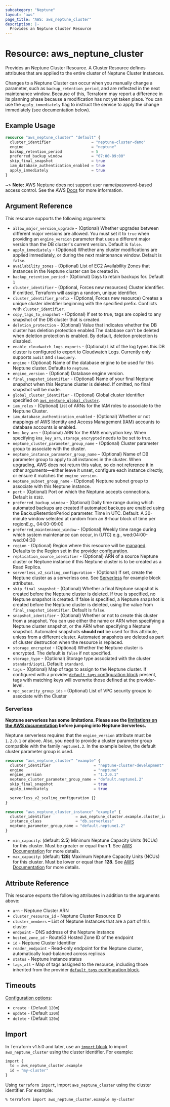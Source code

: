 ```yaml
---
subcategory: "Neptune"
layout: "aws"
page_title: "AWS: aws_neptune_cluster"
description: |-
  Provides an Neptune Cluster Resource
---
```


# Resource: aws_neptune_cluster

Provides an Neptune Cluster Resource. A Cluster Resource defines attributes that are
applied to the entire cluster of Neptune Cluster Instances.

Changes to a Neptune Cluster can occur when you manually change a
parameter, such as `backup_retention_period`, and are reflected in the next maintenance
window. Because of this, Terraform may report a difference in its planning
phase because a modification has not yet taken place. You can use the
`apply_immediately` flag to instruct the service to apply the change immediately
(see documentation below).

## Example Usage

```terraform
resource "aws_neptune_cluster" "default" {
  cluster_identifier                  = "neptune-cluster-demo"
  engine                              = "neptune"
  backup_retention_period             = 5
  preferred_backup_window             = "07:00-09:00"
  skip_final_snapshot                 = true
  iam_database_authentication_enabled = true
  apply_immediately                   = true
}
```

~> **Note:** AWS Neptune does not support user name/password–based access control.
See the AWS [Docs](https://docs.aws.amazon.com/neptune/latest/userguide/limits.html) for more information.

## Argument Reference

This resource supports the following arguments:

* `allow_major_version_upgrade` - (Optional) Whether upgrades between different major versions are allowed. You must set it to `true` when providing an `engine_version` parameter that uses a different major version than the DB cluster's current version. Default is `false`.
* `apply_immediately` - (Optional) Whether any cluster modifications are applied immediately, or during the next maintenance window. Default is `false`.
* `availability_zones` - (Optional) List of EC2 Availability Zones that instances in the Neptune cluster can be created in.
* `backup_retention_period` - (Optional) Days to retain backups for. Default `1`
* `cluster_identifier` - (Optional, Forces new resources) Cluster identifier. If omitted, Terraform will assign a random, unique identifier.
* `cluster_identifier_prefix` - (Optional, Forces new resource) Creates a unique cluster identifier beginning with the specified prefix. Conflicts with `cluster_identifier`.
* `copy_tags_to_snapshot` - (Optional) If set to true, tags are copied to any snapshot of the DB cluster that is created.
* `deletion_protection` - (Optional) Value that indicates whether the DB cluster has deletion protection enabled.The database can't be deleted when deletion protection is enabled. By default, deletion protection is disabled.
* `enable_cloudwatch_logs_exports` - (Optional) List of the log types this DB cluster is configured to export to Cloudwatch Logs. Currently only supports `audit` and `slowquery`.
* `engine` - (Optional) Name of the database engine to be used for this Neptune cluster. Defaults to `neptune`.
* `engine_version` - (Optional) Database engine version.
* `final_snapshot_identifier` - (Optional) Name of your final Neptune snapshot when this Neptune cluster is deleted. If omitted, no final snapshot will be made.
* `global_cluster_identifier` - (Optional) Global cluster identifier specified on [`aws_neptune_global_cluster`](/docs/providers/aws/r/neptune_global_cluster.html).
* `iam_roles` - (Optional) List of ARNs for the IAM roles to associate to the Neptune Cluster.
* `iam_database_authentication_enabled` - (Optional) Whether or not mappings of AWS Identity and Access Management (IAM) accounts to database accounts is enabled.
* `kms_key_arn` - (Optional) ARN for the KMS encryption key. When specifying `kms_key_arn`, `storage_encrypted` needs to be set to true.
* `neptune_cluster_parameter_group_name` - (Optional) Cluster parameter group to associate with the cluster.
* `neptune_instance_parameter_group_name` – (Optional) Name of DB parameter group to apply to all instances in the cluster. When upgrading, AWS does not return this value, so do not reference it in other arguments—either leave it unset, configure each instance directly, or ensure it matches the `engine_version`.
* `neptune_subnet_group_name` - (Optional) Neptune subnet group to associate with this Neptune instance.
* `port` - (Optional) Port on which the Neptune accepts connections. Default is `8182`.
* `preferred_backup_window` - (Optional) Daily time range during which automated backups are created if automated backups are enabled using the BackupRetentionPeriod parameter. Time in UTC. Default: A 30-minute window selected at random from an 8-hour block of time per regionE.g., 04:00-09:00
* `preferred_maintenance_window` - (Optional) Weekly time range during which system maintenance can occur, in (UTC) e.g., wed:04:00-wed:04:30
* `region` - (Optional) Region where this resource will be [managed](https://docs.aws.amazon.com/general/latest/gr/rande.html#regional-endpoints). Defaults to the Region set in the [provider configuration](https://registry.terraform.io/providers/hashicorp/aws/latest/docs#aws-configuration-reference).
* `replication_source_identifier` - (Optional) ARN of a source Neptune cluster or Neptune instance if this Neptune cluster is to be created as a Read Replica.
* `serverless_v2_scaling_configuration` - (Optional) If set, create the Neptune cluster as a serverless one. See [Serverless](#serverless) for example block attributes.
* `skip_final_snapshot` - (Optional) Whether a final Neptune snapshot is created before the Neptune cluster is deleted. If true is specified, no Neptune snapshot is created. If false is specified, a Neptune snapshot is created before the Neptune cluster is deleted, using the value from `final_snapshot_identifier`. Default is `false`.
* `snapshot_identifier` - (Optional) Whether or not to create this cluster from a snapshot. You can use either the name or ARN when specifying a Neptune cluster snapshot, or the ARN when specifying a Neptune snapshot. Automated snapshots **should not** be used for this attribute, unless from a different cluster. Automated snapshots are deleted as part of cluster destruction when the resource is replaced.
* `storage_encrypted` - (Optional) Whether the Neptune cluster is encrypted. The default is `false` if not specified.
* `storage_type` - (Optional) Storage type associated with the cluster `standard/iopt1`. Default: `standard`.
* `tags` - (Optional) Map of tags to assign to the Neptune cluster. If configured with a provider [`default_tags` configuration block](https://registry.terraform.io/providers/hashicorp/aws/latest/docs#default_tags-configuration-block) present, tags with matching keys will overwrite those defined at the provider-level.
* `vpc_security_group_ids` - (Optional) List of VPC security groups to associate with the Cluster

### Serverless

**Neptune serverless has some limitations. Please see the [limitations on the AWS documentation](https://docs.aws.amazon.com/neptune/latest/userguide/neptune-serverless.html#neptune-serverless-limitations) before jumping into Neptune Serverless.**

Neptune serverless requires that the `engine_version` attribute must be `1.2.0.1` or above. Also, you need to provide a cluster parameter group compatible with the family `neptune1.2`. In the example below, the default cluster parameter group is used.

```terraform
resource "aws_neptune_cluster" "example" {
  cluster_identifier                   = "neptune-cluster-development"
  engine                               = "neptune"
  engine_version                       = "1.2.0.1"
  neptune_cluster_parameter_group_name = "default.neptune1.2"
  skip_final_snapshot                  = true
  apply_immediately                    = true

  serverless_v2_scaling_configuration {}
}

resource "aws_neptune_cluster_instance" "example" {
  cluster_identifier           = aws_neptune_cluster.example.cluster_identifier
  instance_class               = "db.serverless"
  neptune_parameter_group_name = "default.neptune1.2"
}
```

* `min_capacity`: (default: **2.5**) Minimum Neptune Capacity Units (NCUs) for this cluster. Must be greater or equal than **1**. See [AWS Documentation](https://docs.aws.amazon.com/neptune/latest/userguide/neptune-serverless-capacity-scaling.html) for more details.
* `max_capacity`: (default: **128**) Maximum Neptune Capacity Units (NCUs) for this cluster. Must be lower or equal than **128**. See [AWS Documentation](https://docs.aws.amazon.com/neptune/latest/userguide/neptune-serverless-capacity-scaling.html) for more details.

## Attribute Reference

This resource exports the following attributes in addition to the arguments above:

* `arn` - Neptune Cluster ARN
* `cluster_resource_id` - Neptune Cluster Resource ID
* `cluster_members` – List of Neptune Instances that are a part of this cluster
* `endpoint` - DNS address of the Neptune instance
* `hosted_zone_id` - Route53 Hosted Zone ID of the endpoint
* `id` - Neptune Cluster Identifier
* `reader_endpoint` - Read-only endpoint for the Neptune cluster, automatically load-balanced across replicas
* `status` - Neptune instance status
* `tags_all` - Map of tags assigned to the resource, including those inherited from the provider [`default_tags` configuration block](https://registry.terraform.io/providers/hashicorp/aws/latest/docs#default_tags-configuration-block).

## Timeouts

[Configuration options](https://developer.hashicorp.com/terraform/language/resources/syntax#operation-timeouts):

- `create` - (Default `120m`)
- `update` - (Default `120m`)
- `delete` - (Default `120m`)

## Import

In Terraform v1.5.0 and later, use an [`import` block](https://developer.hashicorp.com/terraform/language/import) to import `aws_neptune_cluster` using the cluster identifier. For example:

```terraform
import {
  to = aws_neptune_cluster.example
  id = "my-cluster"
}
```

Using `terraform import`, import `aws_neptune_cluster` using the cluster identifier. For example:

```console
% terraform import aws_neptune_cluster.example my-cluster
```
